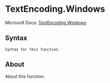 ---
---

# TextEncoding.Windows

Microsoft Docs: [TextEncoding.Windows](https://docs.microsoft.com/en-us/powerquery-m/textencoding-windows)

## Syntax

```powerquery-m
Syntax for this function.
```

## About

About this function.

